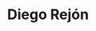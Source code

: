 ---
title: Diego Rejón
email: drc.working@gmail.com
image: "/images/authors/diego.png"
description: Perfil de Diego Rejón
summary: Desarrollador FullStack
social:
  - name: github
    icon: fa-brands fa-github
    link: https://github.com/drejon

  - name: website
    icon: fa fa-globe
    link: https://drejon.com

  - name: linkedin
    icon: fa-brands fa-linkedin
    link: https://linkedin.com/in/diego-alejandro-rejón-clemente-151065177/
---